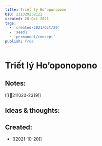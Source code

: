 ```yaml
---
title: Triết lý Ho’oponopono
UID: 211020232122
created: 20-Oct-2021
tags:
  - 'created/2021/Oct/20'
  - 'seed🥜'
  - 'permanent/concept'
publish: True
---
```

# Triết lý Ho’oponopono

## Notes:
![[💬211020-2319]]

## Ideas & thoughts:



## Created:
- [[2021-10-20]]
